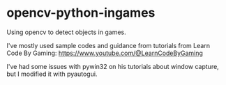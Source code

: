 # opencv-python-ingames
Using opencv to detect objects in games.

I've mostly used sample codes and guidance from tutorials from Learn Code By Gaming: https://www.youtube.com/@LearnCodeByGaming


I've had some issues with pywin32 on his tutorials about window capture, but I modified it with pyautogui.
